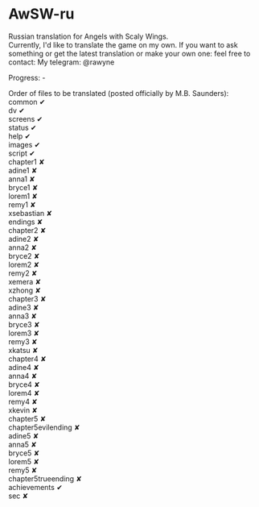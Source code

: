 # AwSW-ru
Russian translation for Angels with Scaly Wings. <br />
Currently, I'd like to translate the game on my own. If you want to ask something or get the latest translation or make your own one: feel free to contact:
My telegram: @rawyne

Progress: -

Order of files to be translated (posted officially by M.B. Saunders): <br />
common ✔<br />
dv ✔<br />
screens ✔<br />
status ✔<br />
help ✔<br />
images ✔<br />
script ✔<br />
chapter1 ✘<br />
adine1 ✘<br />
anna1 ✘<br />
bryce1 ✘<br />
lorem1 ✘<br />
remy1 ✘<br />
xsebastian ✘<br />
endings ✘<br />
chapter2 ✘<br />
adine2 ✘<br />
anna2 ✘<br />
bryce2 ✘<br />
lorem2 ✘<br />
remy2 ✘<br />
xemera ✘<br />
xzhong ✘<br />
chapter3 ✘<br />
adine3 ✘<br />
anna3 ✘<br />
bryce3 ✘<br />
lorem3 ✘<br />
remy3 ✘<br />
xkatsu ✘<br />
chapter4 ✘<br />
adine4 ✘<br />
anna4 ✘<br />
bryce4 ✘<br />
lorem4 ✘<br />
remy4 ✘<br />
xkevin ✘<br />
chapter5 ✘<br />
chapter5evilending ✘<br />
adine5 ✘<br />
anna5 ✘<br />
bryce5 ✘<br />
lorem5 ✘<br />
remy5 ✘<br />
chapter5trueending ✘<br />
achievements ✔<br />
sec ✘
